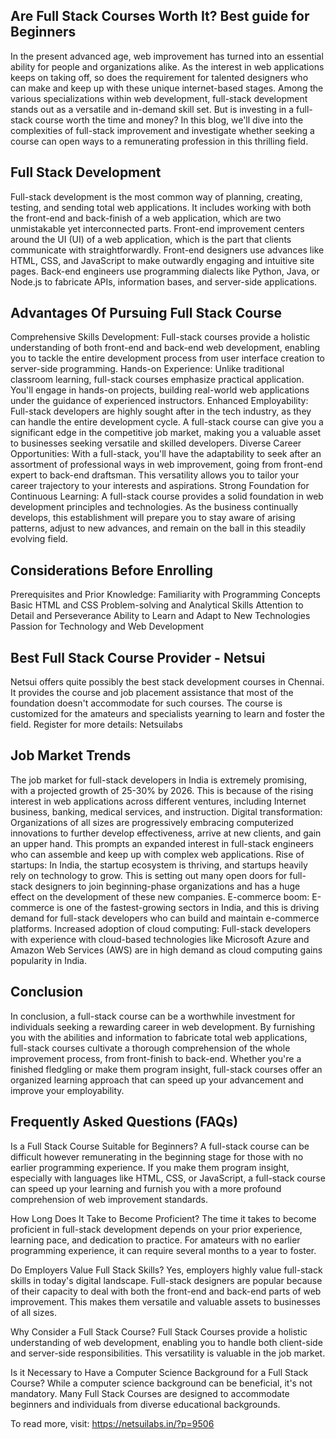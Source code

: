 ## Are Full Stack Courses Worth It? Best guide for Beginners

In the present advanced age, web improvement has turned into an essential ability for people and organizations alike. As the interest in web applications keeps on taking off, so does the requirement for talented designers who can make and keep up with these unique internet-based stages. Among the various specializations within web development, full-stack development stands out as a versatile and in-demand skill set. But is investing in a full-stack course worth the time and money? In this blog, we'll dive into the complexities of full-stack improvement and investigate whether seeking a course can open ways to a remunerating profession in this thrilling field.

## Full Stack Development
Full-stack development is the most common way of planning, creating, testing, and sending total web applications. It includes working with both the front-end and back-finish of a web application, which are two unmistakable yet interconnected parts.
Front-end improvement centers around the UI (UI) of a web application, which is the part that clients communicate with straightforwardly. Front-end designers use advances like HTML, CSS, and JavaScript to make outwardly engaging and intuitive site pages. Back-end engineers use programming dialects like Python, Java, or Node.js to fabricate APIs, information bases, and server-side applications.

## Advantages Of Pursuing Full Stack Course
Comprehensive Skills Development: Full-stack courses provide a holistic understanding of both front-end and back-end web development, enabling you to tackle the entire development process from user interface creation to server-side programming. 
Hands-on Experience: Unlike traditional classroom learning, full-stack courses emphasize practical application. You'll engage in hands-on projects, building real-world web applications under the guidance of experienced instructors. 
Enhanced Employability: Full-stack developers are highly sought after in the tech industry, as they can handle the entire development cycle. A full-stack course can give you a significant edge in the competitive job market, making you a valuable asset to businesses seeking versatile and skilled developers.
Diverse Career Opportunities: With a full-stack, you'll have the adaptability to seek after an assortment of professional ways in web improvement, going from front-end expert to back-end draftsman. This versatility allows you to tailor your career trajectory to your interests and aspirations.
Strong Foundation for Continuous Learning: A full-stack course provides a solid foundation in web development principles and technologies. As the business continually develops, this establishment will prepare you to stay aware of arising patterns, adjust to new advances, and remain on the ball in this steadily evolving field.

## Considerations Before Enrolling
Prerequisites and Prior Knowledge:
Familiarity with Programming Concepts
Basic HTML and CSS
Problem-solving and Analytical Skills
Attention to Detail and Perseverance
Ability to Learn and Adapt to New Technologies
Passion for Technology and Web Development

## Best Full Stack Course Provider - Netsui
Netsui offers quite possibly the best stack development courses in Chennai. It provides the course and job placement assistance that most of the foundation doesn't accommodate for such courses. The course is customized for the amateurs and specialists yearning to learn and foster the field.
Register for more details: Netsuilabs 

## Job Market Trends
The job market for full-stack developers in India is extremely promising, with a projected growth of 25-30% by 2026. This is because of the rising interest in web applications across different ventures, including Internet business, banking, medical services, and instruction.
Digital transformation: Organizations of all sizes are progressively embracing computerized innovations to further develop effectiveness, arrive at new clients, and gain an upper hand. This prompts an expanded interest in full-stack engineers who can assemble and keep up with complex web applications.
Rise of startups: In India, the startup ecosystem is thriving, and startups heavily rely on technology to grow. This is setting out many open doors for full-stack designers to join beginning-phase organizations and has a huge effect on the development of these new companies.
E-commerce boom: E-commerce is one of the fastest-growing sectors in India, and this is driving demand for full-stack developers who can build and maintain e-commerce platforms.
Increased adoption of cloud computing: Full-stack developers with experience with cloud-based technologies like Microsoft Azure and Amazon Web Services (AWS) are in high demand as cloud computing gains popularity in India.

## Conclusion
In conclusion, a full-stack course can be a worthwhile investment for individuals seeking a rewarding career in web development. By furnishing you with the abilities and information to fabricate total web applications, full-stack courses cultivate a thorough comprehension of the whole improvement process, from front-finish to back-end. Whether you're a finished fledgling or make them program insight, full-stack courses offer an organized learning approach that can speed up your advancement and improve your employability.

## Frequently Asked Questions (FAQs)

Is a Full Stack Course Suitable for Beginners?
A full-stack course can be difficult however remunerating in the beginning stage for those with no earlier programming experience. If you make them program insight, especially with languages like HTML, CSS, or JavaScript, a full-stack course can speed up your learning and furnish you with a more profound comprehension of web improvement standards.

How Long Does It Take to Become Proficient?
The time it takes to become proficient in full-stack development depends on your prior experience, learning pace, and dedication to practice. For amateurs with no earlier programming experience, it can require several months to a year to foster.

Do Employers Value Full Stack Skills?
Yes, employers highly value full-stack skills in today's digital landscape. Full-stack designers are popular because of their capacity to deal with both the front-end and back-end parts of web improvement. This makes them versatile and valuable assets to businesses of all sizes.

Why Consider a Full Stack Course?
Full Stack Courses provide a holistic understanding of web development, enabling you to handle both client-side and server-side responsibilities. This versatility is valuable in the job market.

Is it Necessary to Have a Computer Science Background for a Full Stack Course?
While a computer science background can be beneficial, it's not mandatory. Many Full Stack Courses are designed to accommodate beginners and individuals from diverse educational backgrounds.


To read more, visit: https://netsuilabs.in/?p=9506

